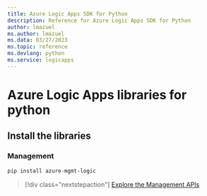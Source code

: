 ```yaml
---
title: Azure Logic Apps SDK for Python
description: Reference for Azure Logic Apps SDK for Python
author: lmazuel
ms.author: lmazuel
ms.data: 03/27/2023
ms.topic: reference
ms.devlang: python
ms.service: logicapps
---
```

# Azure Logic Apps libraries for python

## Install the libraries


### Management

```bash
pip install azure-mgmt-logic
```
> [!div class="nextstepaction"]
> [Explore the Management APIs](/python/api/azure-mgmt-logic)